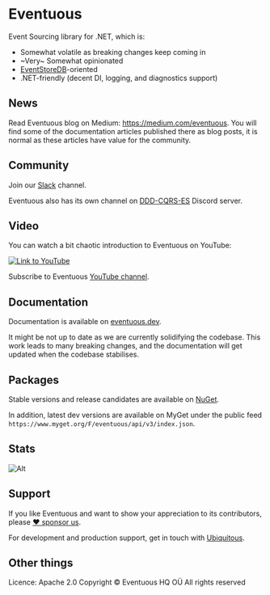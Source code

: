 # Eventuous

Event Sourcing library for .NET, which is:
- Somewhat volatile as breaking changes keep coming in
- ~Very~ Somewhat opinionated
- [EventStoreDB](https://eventstore.com)-oriented
- .NET-friendly (decent DI, logging, and diagnostics support)

## News

Read Eventuous blog on Medium: https://medium.com/eventuous. You will find some of the documentation articles published there as blog posts, it is normal as these articles have value for the community.

## Community

Join our [Slack](https://join.slack.com/t/eventuousworkspace/shared_invite/zt-tzrhtbxf-Tk7dSMuoVBvjkSf0Eq~Zpg) channel.

Eventuous also has its own channel on [DDD-CQRS-ES](https://discord.gg/P4WcBp8r) Discord server.

## Video

You can watch a bit chaotic introduction to Eventuous on YouTube:

[![Link to YouTube](http://img.youtube.com/vi/IbnXdERLDjk/0.jpg)](http://www.youtube.com/watch?v=IbnXdERLDjk "InfoZone Eventuous talk")

Subscribe to Eventuous [YouTube channel](https://www.youtube.com/@eventuous).

## Documentation

Documentation is available on [eventuous.dev](https://eventuous.dev).

It might be not up to date as we are currently solidifying the codebase. 
This work leads to many breaking changes, and the documentation will get updated when the codebase stabilises.

## Packages

Stable versions and release candidates are available on [NuGet](https://www.nuget.org/profiles/Eventuous).

In addition, latest dev versions are available on MyGet under the public feed `https://www.myget.org/F/eventuous/api/v3/index.json`.

## Stats

![Alt](https://repobeats.axiom.co/api/embed/c4a3fbe9b19b39fbe80366bb8b5877a4dd329fed.svg "Repobeats analytics image")

## Support

If you like Eventuous and want to show your appreciation to its contributors, please [:heart: sponsor us](https://github.com/sponsors/Eventuous).

For development and production support, get in touch with [Ubiquitous](https://ubiquitous.no).

## Other things

Licence: Apache 2.0
Copyright © Eventuous HQ OÜ
All rights reserved
